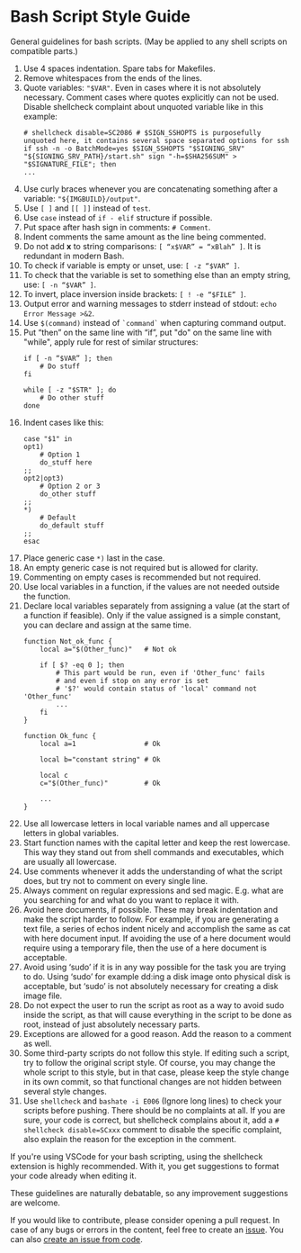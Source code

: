 <!--
    Copyright 2022-2023 TII (SSRC) and the Ghaf contributors
    SPDX-License-Identifier: CC-BY-SA-4.0
-->

# Bash Script Style Guide

General guidelines for bash scripts. (May be applied to any shell scripts on compatible parts.)

1. Use 4 spaces indentation. Spare tabs for Makefiles.
2. Remove whitespaces from the ends of the lines.
3. Quote variables: `"$VAR"`. Even in cases where it is not absolutely necessary. Comment cases where quotes explicitly can not be used. Disable shellcheck complaint about unquoted variable like in this example:
    ```
    # shellcheck disable=SC2086 # $SIGN_SSHOPTS is purposefully unquoted here, it contains several space separated options for ssh
    if ssh -n -o BatchMode=yes $SIGN_SSHOPTS "$SIGNING_SRV" "${SIGNING_SRV_PATH}/start.sh" sign "-h=$SHA256SUM" > "$SIGNATURE_FILE"; then
    ...
    ```
4. Use curly braces whenever you are concatenating something after a variable: `"${IMGBUILD}/output"`.
5. Use `[ ]` and `[[ ]]` instead of `test`.
6. Use `case` instead of `if - elif` structure if possible.
7. Put space after hash sign in comments: `# Comment`.
8. Indent comments the same amount as the line being commented.
9.  Do not add **x** to string comparisons: `[ “x$VAR” = “xBlah” ]`. It is redundant in modern Bash.
10. To check if variable is empty or unset, use: `[ -z “$VAR” ]`.
11. To check that the variable is set to something else than an empty string, use: `[ -n “$VAR” ]`.
12. To invert, place inversion inside brackets: `[ ! -e “$FILE” ]`.
13. Output error and warning messages to stderr instead of stdout: `echo Error Message >&2`.
14. Use `$(command)` instead of `` `command` `` when capturing command output.
15. Put “then” on the same line with “if”, put "do" on the same line with "while", apply rule for rest of similar structures:
    ```
    if [ -n “$VAR” ]; then
        # Do stuff
    fi

    while [ -z "$STR" ]; do
        # Do other stuff
    done
    ```
16. Indent cases like this:
    ```
    case "$1" in
    opt1)
        # Option 1
        do_stuff here
    ;;
    opt2|opt3)
        # Option 2 or 3
        do_other stuff
    ;;
    *)
        # Default
        do_default stuff
    ;;
    esac
    ```
17. Place generic case `*)` last in the case.
18. An empty generic case is not required but is allowed for clarity.
19. Commenting on empty cases is recommended but not required.
20. Use local variables in a function, if the values are not needed outside the function.
21. Declare local variables separately from assigning a value (at the start of a function if feasible). Only if the value assigned is a simple constant, you can declare and assign at the same time.
    ```
    function Not_ok_func {
        local a="$(Other_func)"   # Not ok

        if [ $? -eq 0 ]; then
            # This part would be run, even if 'Other_func' fails
            # and even if stop on any error is set
            # '$?' would contain status of 'local' command not 'Other_func'
            ...
        fi
    }

    function Ok_func {
        local a=1                 # Ok

        local b="constant string" # Ok

        local c
        c="$(Other_func)"         # Ok

        ...
    }
    ```
22. Use all lowercase letters in local variable names and all uppercase letters in global variables.
23. Start function names with the capital letter and keep the rest lowercase. This way they stand out from shell commands and executables, which are usually all lowercase.
24. Use comments whenever it adds the understanding of what the script does, but try not to comment on every single line.
25. Always comment on regular expressions and sed magic. E.g. what are you searching for and what do you want to replace it with.
26. Avoid here documents, if possible. These may break indentation and make the script harder to follow.
    For example, if you are generating a text file, a series of echos indent nicely and accomplish the same as cat with here document input. If avoiding the use of a here document would require using a temporary file, then the use of a here document is acceptable.
27. Avoid using ‘sudo’ if it is in any way possible for the task you are trying to do. Using ‘sudo’ for example dd:ing a disk image onto physical disk is acceptable, but ‘sudo’ is not absolutely necessary for creating a disk image file.
28. Do not expect the user to run the script as root as a way to avoid sudo inside the script, as that will cause everything in the script to be done as root, instead of just absolutely necessary parts.
29. Exceptions are allowed for a good reason. Add the reason to a comment as well.
30. Some third-party scripts do not follow this style. If editing such a script, try to follow the original script style. Of course, you may change the whole script to this style, but in that case, please keep the style change in its own commit, so that functional changes are not hidden between several style changes.
31. Use `shellcheck` and `bashate -i E006` (Ignore long lines) to check your scripts before pushing. There should be no complaints at all. If you are sure, your code is correct, but shellcheck complains about it, add a `# shellcheck disable=SCxxx` comment to disable the specific complaint, also explain the reason for the exception in the comment.

If you're using VSCode for your bash scripting, using the shellcheck extension is highly recommended. With it, you get suggestions to format your code already when editing it.

These guidelines are naturally debatable, so any improvement suggestions are welcome.

If you would like to contribute, please consider opening a pull request. In case of any bugs or errors in the content, feel free to create an [issue](https://github.com/tiiuae/ci-public/issues). You can also [create an issue from code](https://docs.github.com/en/issues/tracking-your-work-with-issues/creating-an-issue#creating-an-issue-from-code).
